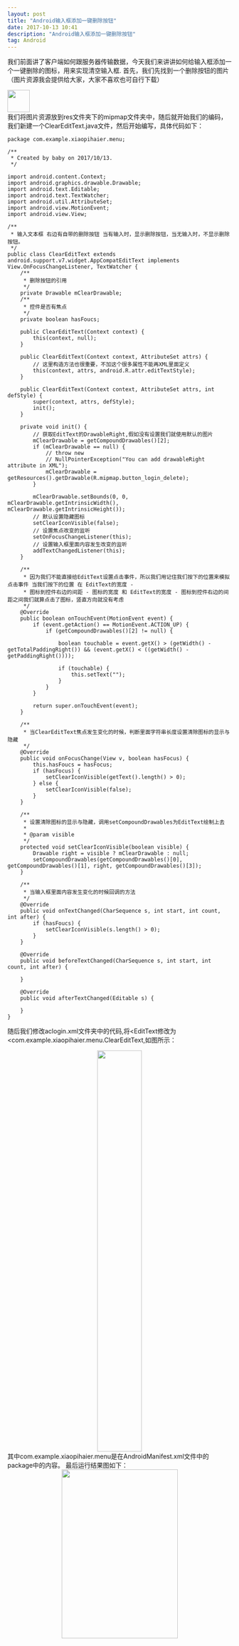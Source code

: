 ```yaml
---
layout: post
title: "Android输入框添加一键删除按钮"
date: 2017-10-13 10:41
description: "Android输入框添加一键删除按钮"
tag: Android
---
```


我们前面讲了客户端如何跟服务器传输数据，今天我们来讲讲如何给输入框添加一个一键删除的图标，用来实现清空输入框.
首先，我们先找到一个删除按钮的图片（图片资源我会提供给大家，大家不喜欢也可自行下载）
<div >
	<img src="/images/image/button_login_delete.png" height="50" width="50" />
</div>
我们将图片资源放到res文件夹下的mipmap文件夹中，随后就开始我们的编码，我们新建一个ClearEditText.java文件，然后开始编写，具体代码如下：

```
package com.example.xiaopihaier.menu;

/**
 * Created by baby on 2017/10/13.
 */

import android.content.Context;
import android.graphics.drawable.Drawable;
import android.text.Editable;
import android.text.TextWatcher;
import android.util.AttributeSet;
import android.view.MotionEvent;
import android.view.View;

/**
 * 输入文本框 右边有自带的删除按钮 当有输入时，显示删除按钮，当无输入时，不显示删除按钮。
 */
public class ClearEditText extends android.support.v7.widget.AppCompatEditText implements View.OnFocusChangeListener, TextWatcher {
    /**
     * 删除按钮的引用
     */
    private Drawable mClearDrawable;
    /**
     * 控件是否有焦点
     */
    private boolean hasFoucs;

    public ClearEditText(Context context) {
        this(context, null);
    }

    public ClearEditText(Context context, AttributeSet attrs) {
        // 这里构造方法也很重要，不加这个很多属性不能再XML里面定义
        this(context, attrs, android.R.attr.editTextStyle);
    }

    public ClearEditText(Context context, AttributeSet attrs, int defStyle) {
        super(context, attrs, defStyle);
        init();
    }

    private void init() {
        // 获取EditText的DrawableRight,假如没有设置我们就使用默认的图片
        mClearDrawable = getCompoundDrawables()[2];
        if (mClearDrawable == null) {
            // throw new
            // NullPointerException("You can add drawableRight attribute in XML");
            mClearDrawable = getResources().getDrawable(R.mipmap.button_login_delete);
        }

        mClearDrawable.setBounds(0, 0, mClearDrawable.getIntrinsicWidth(), mClearDrawable.getIntrinsicHeight());
        // 默认设置隐藏图标
        setClearIconVisible(false);
        // 设置焦点改变的监听
        setOnFocusChangeListener(this);
        // 设置输入框里面内容发生改变的监听
        addTextChangedListener(this);
    }

    /**
     * 因为我们不能直接给EditText设置点击事件，所以我们用记住我们按下的位置来模拟点击事件 当我们按下的位置 在 EditText的宽度 -
     * 图标到控件右边的间距 - 图标的宽度 和 EditText的宽度 - 图标到控件右边的间距之间我们就算点击了图标，竖直方向就没有考虑
     */
    @Override
    public boolean onTouchEvent(MotionEvent event) {
        if (event.getAction() == MotionEvent.ACTION_UP) {
            if (getCompoundDrawables()[2] != null) {

                boolean touchable = event.getX() > (getWidth() - getTotalPaddingRight()) && (event.getX() < ((getWidth() - getPaddingRight())));

                if (touchable) {
                    this.setText("");
                }
            }
        }

        return super.onTouchEvent(event);
    }

    /**
     * 当ClearEditText焦点发生变化的时候，判断里面字符串长度设置清除图标的显示与隐藏
     */
    @Override
    public void onFocusChange(View v, boolean hasFocus) {
        this.hasFoucs = hasFocus;
        if (hasFocus) {
            setClearIconVisible(getText().length() > 0);
        } else {
            setClearIconVisible(false);
        }
    }

    /**
     * 设置清除图标的显示与隐藏，调用setCompoundDrawables为EditText绘制上去
     *
     * @param visible
     */
    protected void setClearIconVisible(boolean visible) {
        Drawable right = visible ? mClearDrawable : null;
        setCompoundDrawables(getCompoundDrawables()[0], getCompoundDrawables()[1], right, getCompoundDrawables()[3]);
    }

    /**
     * 当输入框里面内容发生变化的时候回调的方法
     */
    @Override
    public void onTextChanged(CharSequence s, int start, int count, int after) {
        if (hasFoucs) {
            setClearIconVisible(s.length() > 0);
        }
    }

    @Override
    public void beforeTextChanged(CharSequence s, int start, int count, int after) {

    }

    @Override
    public void afterTextChanged(Editable s) {

    }
}
```
随后我们修改aclogin.xml文件夹中的代码,将<EditText修改为<com.example.xiaopihaier.menu.ClearEditText,如图所示：
<div align="center">
	<img src="/images/image/editext.png" height="900" width="100" />
</div>
其中com.example.xiaopihaier.menu是在AndroidManifest.xml文件中的package中的内容。
最后运行结果图如下：
<div align="center">
	<img src="/images/image/menu.png" height="379" width="261" />
</div>
